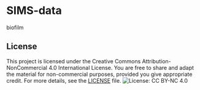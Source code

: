 # SIMS-data
biofilm

## License
This project is licensed under the Creative Commons Attribution-NonCommercial 4.0 International License. You are free to share and adapt the material for non-commercial purposes, provided you give appropriate credit. For more details, see the [LICENSE](LICENSE) file.
![License: CC BY-NC 4.0](https://img.shields.io/badge/License-CC%20BY--NC%204.0-lightgrey.svg)